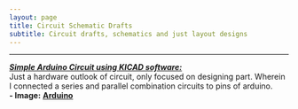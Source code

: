 ```yaml
---
layout: page
title: Circuit Schematic Drafts
subtitle: Circuit drafts, schematics and just layout designs
---
```



-----------

<b> <EM><U>  Simple Arduino Circuit using KICAD software: </U></EM></b> <br>
Just a hardware outlook of circuit, only focused on designing part. Wherein I connected a series and parallel combination circuits to pins of arduino.<br>
<b> -   Image:</b> <a href="https://github.com/SumaAcharya/sumaacharya.github.io/blob/master/assets/img/IMP.png"> <u>
<b> Arduino </b></u> </a>
